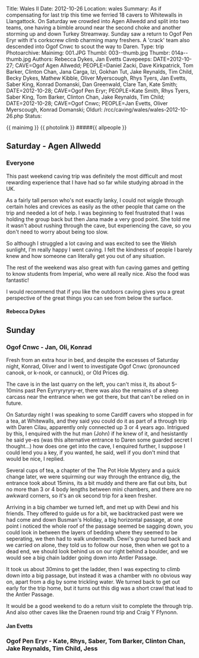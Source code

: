 Title: Wales II
Date: 2012-10-26
Location: wales
Summary: As if compensating for last trip this time we ferried 18 cavers to Whitewalls in Llangattock. On Saturday we crowded into Agen Allwedd and split into two teams, one having a bimble around near the second choke and another storming up and down Turkey Streamway. Sunday saw a return to Ogof Pen Eryr with it's corkscrew climb charming many freshers. A 'crack' team also descended into Ogof Cnwc to scout the way to Daren.
Type: trip
Photoarchive:
Mainimg: 001.JPG
Thumbl: 003--thumb.jpg
Thumbr: 014a--thumb.jpg
Authors: Rebecca Dykes, Jan Evetts
Cavepeeps: DATE=2012-10-27; CAVE=Ogof Agen Allwedd; PEOPLE=Daniel Zacki, Dave Kirkpatrick, Tom Barker, Clinton Chan, Jana Carga, Izi, Gokhan Tut, Jake Reynalds, Tim Child, Becky Dykes, Mathew Kibble, Oliver Myerscough, Rhys Tyers, Jan Evetts, Saber King, Konrad Domanski, Dan Greenwald, Clare Tan, Kate Smith;
           DATE=2012-10-28; CAVE=Ogof Pen Eryr; PEOPLE=Kate Smith, Rhys Tyers, Saber King, Tom Barker, Clinton Chan, Jake Reynalds, Tim Child;
           DATE=2012-10-28; CAVE=Ogof Cnwc; PEOPLE=Jan Evetts, Oliver Myerscough, Konrad Domanski;
Oldurl: /rcc/caving/wales/wales-2012-10-26.php
Status:

{{ mainimg }}
{{ photolink }}
#####{{ allpeople }}

##  Saturday - Agen Allwedd

###  Everyone

This past weekend caving trip was definitely the most difficult and most rewarding experience that I have had so far while studying abroad in the UK.

As a fairly tall person who's not exactly lanky, I could not wiggle through certain holes and crevices as easily as the other people that came on the trip and needed a lot of help. I was beginning to feel frustrated that I was holding the group back but then Jana made a very good point. She told me it wasn't about rushing through the cave, but experiencing the cave, so you don't need to worry about being too slow.

So although I struggled a lot caving and was excited to see the Welsh sunlight, I'm really happy I went caving. I felt the kindness of people I barely knew and how someone can literally get you out of any situation.

The rest of the weekend was also great with fun caving games and getting to know students from Imperial, who were all really nice. Also the food was fantastic!

I would recommend that if you like the outdoors caving gives you a great perspective of the great things you can see from below the surface.

####  Rebecca Dykes

##  Sunday

###  Ogof Cnwc - Jan, Oli, Konrad

Fresh from an extra hour in bed, and despite the excesses of Saturday night, Konrad, Oliver and I went to investigate Ogof Cnwc (pronounced canook, or k-nook, or cannuck), or Old Prices dig.

The cave is in the last quarry on the left, you can't miss it, its about 5-10mins past Pen Eyrryryryry-er, there was also the remains of a sheep carcass near the entrance when we got there, but that can't be relied on in future.

On Saturday night I was speaking to some Cardiff cavers who stopped in for a tea, at Whitewalls, and they said you could do it as part of a through trip with Daren Cilau, apparently only connected up 3 or 4 years ago. Intrigued by this, I enquired with the hut man (John) if he knew of it, and hesistantly he said ye-es (was this alternative entrance to Daren some guarded secret I thought...) how does one get into the cave, I enquired further, I suppose I could lend you a key, if you wanted, he said, well if you don't mind that would be nice, I replied.

Several cups of tea, a chapter of the The Pot Hole Mystery and a quick change later, we were squirming our way through the entrance dig, the entrance took about 15mins, its a bit muddy and there are flat out bits, but no more than 3 or 4 body lengths between mini chambers, and there are no awkward corners, so it's an ok second trip for a keen fresher.

Arriving in a big chamber we turned left, and met up with Dewi and his friends. They offered to guide us for a bit, we backtracked past were we had come and down Busman's Holiday, a big horizontal passage, at one point i noticed the whole roof of the passage seemed be sagging down, you could look in between the layers of bedding where they seemed to be seperating, we then had to walk underneath. Dewi's group turned back and we carried on alone, they told us to follow our nose, then when we got to a dead end, we should look behind us on our right behind a boulder, and we would see a big chain ladder going down into Antler Passage.

It took us about 30mins to get the ladder, then I was expecting to climb down into a big passage, but instead it was a chamber with no obvious way on, apart from a dig by some trickling water. We turned back to get out early for the trip home, but it turns out this dig was a short crawl that lead to the Antler Passage.

It would be a good weekend to do a return visit to complete the through trip. And also other caves like the Draenen round trip and Craig Y Ffynonn.

####  Jan Evetts

###  Ogof Pen Eryr - Kate, Rhys, Saber, Tom Barker, Clinton Chan, Jake Reynalds, Tim Child, Jess
